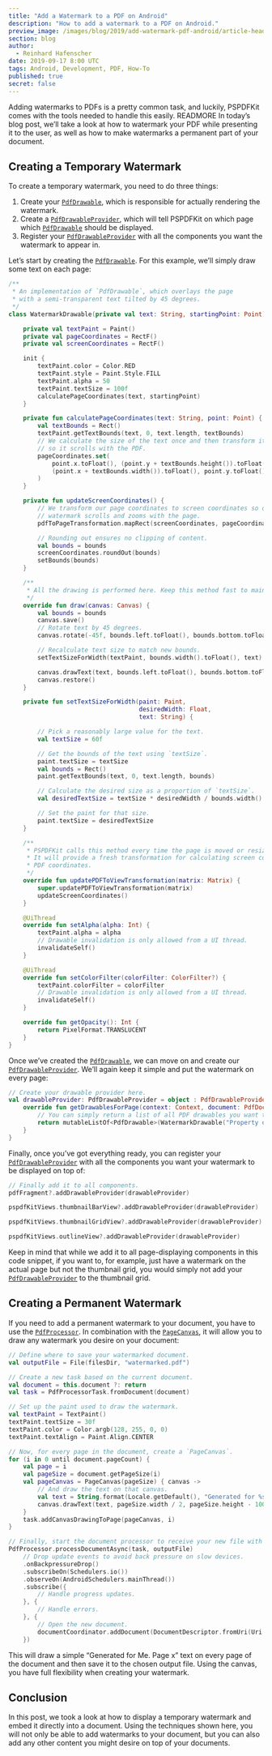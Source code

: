 ```yaml
---
title: "Add a Watermark to a PDF on Android"
description: "How to add a watermark to a PDF on Android."
preview_image: /images/blog/2019/add-watermark-pdf-android/article-header.png
section: blog
author:
  - Reinhard Hafenscher
date: 2019-09-17 8:00 UTC
tags: Android, Development, PDF, How-To
published: true
secret: false
---
```


Adding watermarks to PDFs is a pretty common task, and luckily, PSPDFKit comes with the tools needed to handle this easily. READMORE In today’s blog post, we’ll take a look at how to watermark your PDF while presenting it to the user, as well as how to make watermarks a permanent part of your document.

## Creating a Temporary Watermark

To create a temporary watermark, you need to do three things:

1. Create your [`PdfDrawable`][], which is responsible for actually rendering the watermark.
2. Create a [`PdfDrawableProvider`][], which will tell PSPDFKit on which page which [`PdfDrawable`][] should be displayed.
3. Register your [`PdfDrawableProvider`][] with all the components you want the watermark to appear in.

Let’s start by creating the [`PdfDrawable`][]. For this example, we’ll simply draw some text on each page:

```kotlin
/**
 * An implementation of `PdfDrawable`, which overlays the page
 * with a semi-transparent text tilted by 45 degrees.
 */
class WatermarkDrawable(private val text: String, startingPoint: Point) : PdfDrawable() {

    private val textPaint = Paint()
    private val pageCoordinates = RectF()
    private val screenCoordinates = RectF()

    init {
        textPaint.color = Color.RED
        textPaint.style = Paint.Style.FILL
        textPaint.alpha = 50
        textPaint.textSize = 100f
        calculatePageCoordinates(text, startingPoint)
    }

    private fun calculatePageCoordinates(text: String, point: Point) {
        val textBounds = Rect()
        textPaint.getTextBounds(text, 0, text.length, textBounds)
        // We calculate the size of the text once and then transform it
        // so it scrolls with the PDF.
        pageCoordinates.set(
            point.x.toFloat(), (point.y + textBounds.height()).toFloat(),
            (point.x + textBounds.width()).toFloat(), point.y.toFloat()
        )
    }

    private fun updateScreenCoordinates() {
        // We transform our page coordinates to screen coordinates so our
        // watermark scrolls and zooms with the page.
        pdfToPageTransformation.mapRect(screenCoordinates, pageCoordinates)

        // Rounding out ensures no clipping of content.
        val bounds = bounds
        screenCoordinates.roundOut(bounds)
        setBounds(bounds)
    }

    /**
     * All the drawing is performed here. Keep this method fast to maintain 60 FPS.
     */
    override fun draw(canvas: Canvas) {
        val bounds = bounds
        canvas.save()
        // Rotate text by 45 degrees.
        canvas.rotate(-45f, bounds.left.toFloat(), bounds.bottom.toFloat())

        // Recalculate text size to match new bounds.
        setTextSizeForWidth(textPaint, bounds.width().toFloat(), text)

        canvas.drawText(text, bounds.left.toFloat(), bounds.bottom.toFloat(), textPaint)
        canvas.restore()
    }

    private fun setTextSizeForWidth(paint: Paint,
                                    desiredWidth: Float,
                                    text: String) {

        // Pick a reasonably large value for the text.
        val textSize = 60f

        // Get the bounds of the text using `textSize`.
        paint.textSize = textSize
        val bounds = Rect()
        paint.getTextBounds(text, 0, text.length, bounds)

        // Calculate the desired size as a proportion of `textSize`.
        val desiredTextSize = textSize * desiredWidth / bounds.width()

        // Set the paint for that size.
        paint.textSize = desiredTextSize
    }

    /**
     * PSPDFKit calls this method every time the page is moved or resized onscreen.
     * It will provide a fresh transformation for calculating screen coordinates from
     * PDF coordinates.
     */
    override fun updatePDFToViewTransformation(matrix: Matrix) {
        super.updatePDFToViewTransformation(matrix)
        updateScreenCoordinates()
    }

    @UiThread
    override fun setAlpha(alpha: Int) {
        textPaint.alpha = alpha
        // Drawable invalidation is only allowed from a UI thread.
        invalidateSelf()
    }

    @UiThread
    override fun setColorFilter(colorFilter: ColorFilter?) {
        textPaint.colorFilter = colorFilter
        // Drawable invalidation is only allowed from a UI thread.
        invalidateSelf()
    }

    override fun getOpacity(): Int {
        return PixelFormat.TRANSLUCENT
    }
}
```

Once we’ve created the [`PdfDrawable`][], we can move on and create our [`PdfDrawableProvider`][]. We’ll again keep it simple and put the watermark on every page:

```kotlin
// Create your drawable provider here.
val drawableProvider: PdfDrawableProvider = object : PdfDrawableProvider() {
    override fun getDrawablesForPage(context: Context, document: PdfDocument, pageIndex: Int): MutableList<out PdfDrawable> {
        // You can simply return a list of all PDF drawables you want to display.
        return mutableListOf<PdfDrawable>(WatermarkDrawable("Property of Me", Point(250, 250)))
    }
}
```

Finally, once you’ve got everything ready, you can register your [`PdfDrawableProvider`][] with all the components you want your watermark to be displayed on top of:

```kotlin
// Finally add it to all components.
pdfFragment?.addDrawableProvider(drawableProvider)

pspdfKitViews.thumbnailBarView?.addDrawableProvider(drawableProvider)

pspdfKitViews.thumbnailGridView?.addDrawableProvider(drawableProvider)

pspdfKitViews.outlineView?.addDrawableProvider(drawableProvider)
```

Keep in mind that while we add it to all page-displaying components in this code snippet, if you want to, for example, just have a watermark on the actual page but not the thumbnail grid, you would simply not add your [`PdfDrawableProvider`][] to the thumbnail grid.

## Creating a Permanent Watermark

If you need to add a permanent watermark to your document, you have to use the [`PdfProcessor`][]. In combination with the [`PageCanvas`][], it will allow you to draw any watermark you desire on your document:

```kotlin
// Define where to save your watermarked document.
val outputFile = File(filesDir, "watermarked.pdf")

// Create a new task based on the current document.
val document = this.document ?: return
val task = PdfProcessorTask.fromDocument(document)

// Set up the paint used to draw the watermark.
val textPaint = TextPaint()
textPaint.textSize = 30f
textPaint.color = Color.argb(128, 255, 0, 0)
textPaint.textAlign = Paint.Align.CENTER

// Now, for every page in the document, create a `PageCanvas`.
for (i in 0 until document.pageCount) {
    val page = i
    val pageSize = document.getPageSize(i)
    val pageCanvas = PageCanvas(pageSize) { canvas ->
        // And draw the text on that canvas.
        val text = String.format(Locale.getDefault(), "Generated for %s. Page %d", "Me", (page + 1))
        canvas.drawText(text, pageSize.width / 2, pageSize.height - 100, textPaint)
    }
    task.addCanvasDrawingToPage(pageCanvas, i)
}

// Finally, start the document processor to receive your new file with a permanent watermark.
PdfProcessor.processDocumentAsync(task, outputFile)
    // Drop update events to avoid back pressure on slow devices.
    .onBackpressureDrop()
    .subscribeOn(Schedulers.io())
    .observeOn(AndroidSchedulers.mainThread())
    .subscribe({
        // Handle progress updates.
    }, {
        // Handle errors.
    }, {
        // Open the new document.
        documentCoordinator.addDocument(DocumentDescriptor.fromUri(Uri.fromFile(outputFile)))
    })
```

This will draw a simple “Generated for Me. Page x” text on every page of the document and then save it to the chosen output file. Using the canvas, you have full flexibility when creating your watermark.

## Conclusion

In this post, we took a look at how to display a temporary watermark and embed it directly into a document. Using the techniques shown here, you will not only be able to add watermarks to your document, but you can also add any other content you might desire on top of your documents.

[`pdfdrawableprovider`]: https://pspdfkit.com/api/android/reference/com/pspdfkit/ui/drawable/PdfDrawableProvider.html
[`pdfdrawable`]: https://pspdfkit.com/api/android/reference/com/pspdfkit/ui/drawable/PdfDrawable.html
[`pdfprocessor`]: https://pspdfkit.com/api/android/reference/com/pspdfkit/document/processor/PdfProcessor.html
[`pagecanvas`]: https://pspdfkit.com/api/android/reference/com/pspdfkit/document/processor/PageCanvas.html
